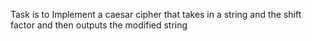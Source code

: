Task is to Implement a caesar cipher that takes in a string and the shift factor and then outputs the modified string
